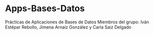 # Apps-Bases-Datos
Prácticas de Aplicaciones de Bases de Datos
Miembros del grupo: Iván Estépar Rebollo, Jimena Arnaiz González y Carla Saiz Delgado
